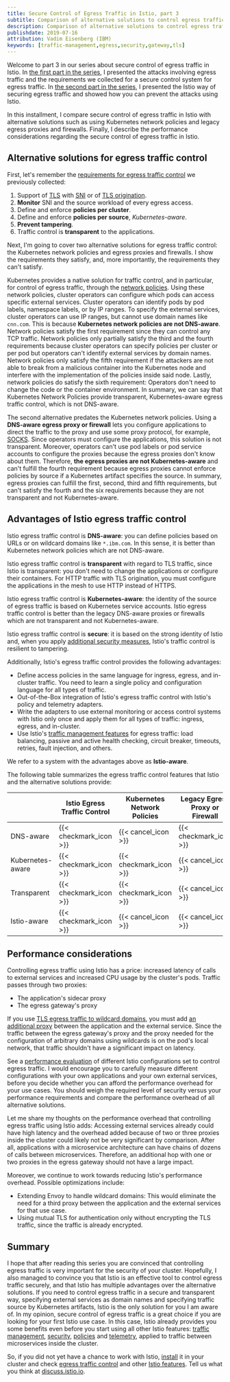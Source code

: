 ```yaml
---
title: Secure Control of Egress Traffic in Istio, part 3
subtitle: Comparison of alternative solutions to control egress traffic including performance considerations
description: Comparison of alternative solutions to control egress traffic including performance considerations.
publishdate: 2019-07-16
attribution: Vadim Eisenberg (IBM)
keywords: [traffic-management,egress,security,gateway,tls]
---
```


Welcome to part 3 in our series about secure control of egress traffic in Istio.
In [the first part in the series](/blog/2019/egress-traffic-control-in-istio-part-1/), I presented the attacks involving
egress traffic and the requirements we collected for a secure control system for egress traffic.
In [the second part in the series](/blog/2019/egress-traffic-control-in-istio-part-2/), I presented the Istio way of
securing egress traffic and showed how you can prevent the attacks using Istio.

In this installment, I compare secure control of egress traffic in Istio with alternative solutions such as using Kubernetes
network policies and legacy egress proxies and firewalls. Finally, I describe the performance considerations regarding the
secure control of egress traffic in Istio.

## Alternative solutions for egress traffic control

First, let's remember the [requirements for egress traffic control](/blog/2019/egress-traffic-control-in-istio-part-1/#requirements-for-egress-traffic-control) we previously collected:

1.  Support of [TLS](https://en.wikipedia.org/wiki/Transport_Layer_Security) with
    [SNI](https://en.wikipedia.org/wiki/Server_Name_Indication) or of [TLS origination](/docs/reference/glossary/#tls-origination).
1.  **Monitor** SNI and the source workload of every egress access.
1.  Define and enforce **policies per cluster**.
1.  Define and enforce **policies per source**, _Kubernetes-aware_.
1.  **Prevent tampering**.
1.  Traffic control is **transparent** to the applications.

Next, I'm going to cover two alternative solutions for egress traffic control: the Kubernetes network policies and
egress proxies and firewalls. I show the requirements they satisfy, and, more importantly, the requirements they can't satisfy.

Kubernetes provides a native solution for traffic control, and in particular, for control of egress traffic, through the [network policies](https://kubernetes.io/docs/concepts/services-networking/network-policies/).
Using these network policies, cluster operators can configure which pods can access specific external services.
Cluster operators can identify pods by pod labels, namespace labels, or by IP ranges. To specify the external services, cluster operators can use IP ranges, but cannot use domain names like `cnn.com`. This is because **Kubernetes network policies are not DNS-aware**.
Network policies satisfy the first requirement since they can control any TCP traffic.
Network policies only partially satisfy the third and the fourth requirements because cluster operators can specify policies
per cluster or per pod but operators can't identify external services by domain names.
Network policies only satisfy the fifth requirement if the attackers are not able to break from a malicious container into the Kubernetes
node and interfere with the implementation of the policies inside said node.
Lastly, network policies do satisfy the sixth requirement: Operators don't need to change the code or the
container environment. In summary, we can say that Kubernetes Network Policies provide transparent, Kubernetes-aware egress traffic
control, which is not DNS-aware.

The second alternative predates the Kubernetes network policies. Using a **DNS-aware egress proxy or firewall** lets you
configure applications to direct the traffic to the proxy and use some proxy protocol, for example,
[SOCKS](https://en.wikipedia.org/wiki/SOCKS).
Since operators must configure the applications, this solution is not transparent. Moreover, operators can't use
pod labels or pod service accounts to configure the proxies because the egress proxies don't know about them. Therefore, **the egress proxies are not Kubernetes-aware** and can't fulfill the fourth requirement because
egress proxies cannot enforce policies by source if a Kubernetes artifact specifies the source.
In summary, egress proxies can fulfill the first, second, third and fifth requirements, but can't satisfy the fourth and
the six requirements because they are not transparent and not Kubernetes-aware.

## Advantages of Istio egress traffic control

Istio egress traffic control is **DNS-aware**: you can define policies based on URLs or on wildcard domains like
`*.ibm.com`. In this sense, it is better than Kubernetes network policies which are not DNS-aware.

Istio egress traffic control is **transparent** with regard to TLS traffic, since Istio is transparent:
you don't need to change the applications or configure their containers.
For HTTP traffic with TLS origination, you must configure the applications in the mesh to use HTTP instead of HTTPS.

Istio egress traffic control is **Kubernetes-aware**: the identity of the source of egress traffic is based on
Kubernetes service accounts. Istio egress traffic control is better than the legacy DNS-aware proxies or firewalls which
are not transparent and not Kubernetes-aware.

Istio egress traffic control is **secure**: it is based on the strong identity of Istio and, when you
apply
[additional security measures](/docs/tasks/traffic-management/egress/egress-gateway/#additional-security-considerations),
Istio's traffic control is resilient to tampering.

Additionally, Istio's egress traffic control provides the following advantages:

-  Define access policies in the same language for ingress, egress, and in-cluster traffic. You
   need to learn a single policy and configuration language for all types of traffic.
-  Out-of-the-Box integration of Istio's egress traffic control with Istio's policy and telemetry adapters.
-  Write the adapters to use external monitoring or access control systems with Istio only once and
   apply them for all types of traffic: ingress, egress, and in-cluster.
-  Use Istio's [traffic management features](/docs/concepts/traffic-management/) for egress traffic:
   load balancing, passive and active health checking, circuit breaker, timeouts, retries, fault injection, and others.

We refer to a system with the advantages above as **Istio-aware**.

The following table summarizes the egress traffic control features that Istio and the alternative solutions provide:

| | Istio Egress Traffic Control | Kubernetes Network Policies | Legacy Egress Proxy or Firewall |
| --- | --- | --- | ---|
| DNS-aware | {{< checkmark_icon >}} | {{< cancel_icon >}} | {{< checkmark_icon >}} |
| Kubernetes-aware | {{< checkmark_icon >}} | {{< checkmark_icon >}} | {{< cancel_icon >}} | {
| Transparent | {{< checkmark_icon >}} | {{< checkmark_icon >}} | {{< cancel_icon >}} |
| Istio-aware | {{< checkmark_icon >}} | {{< cancel_icon >}} | {{< cancel_icon >}} |

## Performance considerations

Controlling egress traffic using Istio has a price: increased latency of calls to external services and
increased CPU usage by the cluster's pods.
Traffic passes through two proxies:

- The application's sidecar proxy
- The egress gateway's proxy

If you use [TLS egress traffic to wildcard domains](/docs/tasks/traffic-management/egress/wildcard-egress-hosts/),
you must add
[an additional proxy](/docs/tasks/traffic-management/egress/wildcard-egress-hosts/#wildcard-configuration-for-arbitrary-domains)
between the application and the external service. Since the traffic between the egress gateway's proxy and
the proxy needed for the configuration of arbitrary domains using wildcards is on the pod's local
network, that traffic shouldn't have a significant impact on latency.

See a [performance evaluation](/blog/2019/egress-performance/) of different Istio configurations set to control egress
traffic. I would encourage you to carefully measure different configurations with your own applications and your own
external services, before you decide whether you can afford the performance overhead for your use cases. You should weigh the
required level of security versus your performance requirements and compare the performance overhead of all
alternative solutions.

Let me share my thoughts on the performance overhead that controlling egress traffic using Istio adds:
Accessing external services already could have high latency and the overhead added
because of two or three proxies inside the cluster could likely not be very significant by comparison.
After all, applications with a microservice architecture can have chains of dozens of calls between microservices.
Therefore, an additional hop with one or two proxies in the egress gateway should not have a large impact.

Moreover, we continue to work towards reducing Istio's performance overhead.
Possible optimizations include:

- Extending Envoy to handle wildcard domains: This would eliminate the need for a third proxy between
  the application and the external services for that use case.
- Using mutual TLS for authentication only without encrypting the TLS traffic, since the traffic is already
  encrypted.

## Summary

I hope that after reading this series you are convinced that controlling egress traffic is very important for the
security of your cluster.
Hopefully, I also managed to convince you that Istio is an effective tool to control egress traffic
securely, and that Istio has multiple advantages over the alternative solutions.
If you need to control egress traffic in a secure and transparent way, specifying external services as domain names and
specifying traffic source by Kubernetes artifacts, Istio is the only solution for you I am aware of.
In my opinion, secure control of egress traffic is a great choice if you are looking for your first Istio use case.
In this case, Istio already provides you some benefits even before you start using all other Istio features:
[traffic management](/docs/tasks/traffic-management/), [security](/docs/tasks/security/),
[policies](/docs/tasks/policy-enforcement/) and [telemetry](/docs/tasks/telemetry/), applied to traffic between
microservices inside the cluster.

So, if you did not yet have a chance to work with Istio, [install](/docs/setup/kubernetes/install/) it in your cluster
and check [egress traffic control](/docs/tasks/traffic-management/egress/) and other
[Istio features](https://istio.io/docs/tasks/). Tell us what you think at [discuss.istio.io](https://discuss.istio.io).

